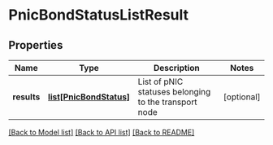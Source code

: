# PnicBondStatusListResult

## Properties
Name | Type | Description | Notes
------------ | ------------- | ------------- | -------------
**results** | [**list[PnicBondStatus]**](PnicBondStatus.md) | List of pNIC statuses belonging to the transport node | [optional] 

[[Back to Model list]](../README.md#documentation-for-models) [[Back to API list]](../README.md#documentation-for-api-endpoints) [[Back to README]](../README.md)

